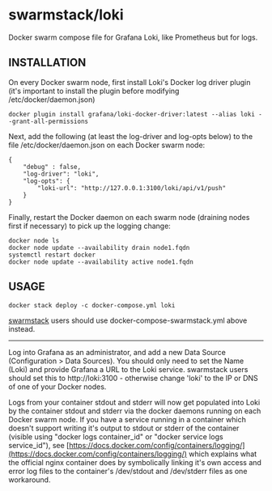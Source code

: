 # swarmstack/loki

Docker swarm compose file for Grafana Loki, like Prometheus but for logs.

## INSTALLATION

On every Docker swarm node, first install Loki's Docker log driver plugin (it's important to install the plugin before modifying /etc/docker/daemon.json)

```
docker plugin install grafana/loki-docker-driver:latest --alias loki --grant-all-permissions
```

Next, add the following (at least the log-driver and log-opts below) to the file /etc/docker/daemon.json on each Docker swarm node:

```
{
    "debug" : false,
    "log-driver": "loki",
    "log-opts": {
        "loki-url": "http://127.0.0.1:3100/loki/api/v1/push"
    }
}
```

Finally, restart the Docker daemon on each swarm node (draining nodes first if necessary) to pick up the logging change:

```
docker node ls
docker node update --availability drain node1.fqdn
systemctl restart docker
docker node update --availability active node1.fqdn
```

## USAGE

```
docker stack deploy -c docker-compose.yml loki
```

[swarmstack](https://github.com/swarmstack/swarmstack) users should use docker-compose-swarmstack.yml above instead.

---

Log into Grafana as an administrator, and add a new Data Source (Configuration > Data Sources). You should only need to set the Name (Loki) and provide Grafana a URL to the Loki service. swarmstack users should set this to http://loki:3100 - otherwise change 'loki' to the IP or DNS of one of your Docker nodes.

Logs from your container stdout and stderr will now get populated into Loki by the container stdout and stderr via the docker daemons running on each Docker swarm node. If you have a service running in a container which doesn't support writing it's output to stdout or stderr of the container (visible using "docker logs container_id" or "docker service logs service_id"), see [https://docs.docker.com/config/containers/logging/](https://docs.docker.com/config/containers/logging/) which explains what the official nginx container does by symbolically linking it's own access and error log files to the container's /dev/stdout and /dev/stderr files as one workaround.
